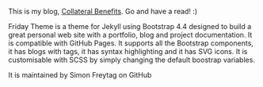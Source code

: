 This is my blog, [Collateral Benefits](https://senana.github.io). Go and have a read! :)

Friday Theme is a theme for Jekyll using Bootstrap 4.4 designed to build a great personal web site with a portfolio, blog and project documentation. It is compatible with GitHub Pages. It supports all the Bootstrap components, it has blogs with tags, it has syntax highlighting and it has SVG icons. It is customisable with SCSS by simply changing the default boostrap variables.

It is maintained by Simon Freytag on GitHub 

